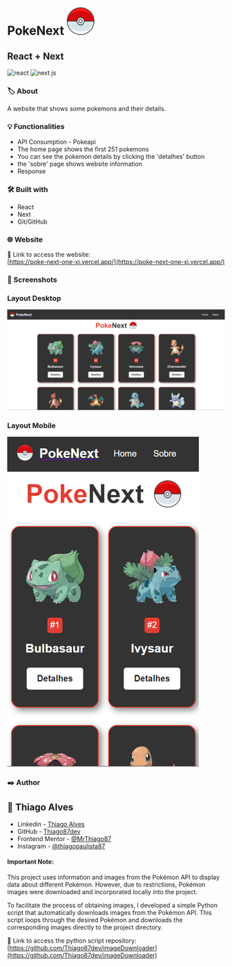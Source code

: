 # PokeNext ![](public/images/pokeball.png)
## React + Next 
<img src="https://img.shields.io/badge/React-61DAFB.svg?style=for-the-badge&logo=React&logoColor=black" alt="react"/>
<img src="https://img.shields.io/badge/Next.js-000000.svg?style=for-the-badge&logo=nextdotjs&logoColor=white" alt="next js"/>

### 🏷️ About 

A website that shows some pokemons and their details.


### 💡 Functionalities 

* API Consumption - Pokeapi
* The home page shows the first 251 pokemons
* You can see the pokemon details by clicking the 'detalhes' button
* the 'sobre' page shows website information
* Response

###  🛠️ Built with

* React
* Next
* Git/GitHub

### 🌐 Website
:link: Link to access the website:<br/>[https://poke-next-one-xi.vercel.app/](https://poke-next-one-xi.vercel.app/)


### 📸 Screenshots

### Layout Desktop
![screenshot](public/images/pc.png)

### Layout Mobile
![screenshot](public/images/phone.png)


### ✒️ Author
## :raising_hand: Thiago Alves

- Linkedin - [Thiago Alves](https://www.linkedin.com/in/thiago-alves-010915274/)
- GitHub - [Thiago87dev](https://github.com/Thiago87dev)
- Frontend Mentor - [@MrThiago87](https://www.frontendmentor.io/profile/MrThiago87)
- Instagram - [@thiagopaulista87](https://www.instagram.com/thiagopaulista87/)

#### Important Note:

This project uses information and images from the Pokémon API to display data about different Pokémon. However, due to restrictions, Pokémon images were downloaded and incorporated locally into the project.

To facilitate the process of obtaining images, I developed a simple Python script that automatically downloads images from the Pokémon API. This script loops through the desired Pokémon and downloads the corresponding images directly to the project directory.

:link: Link to access the python script repository:<br/>[https://github.com/Thiago87dev/imageDownloader](https://github.com/Thiago87dev/imageDownloader)